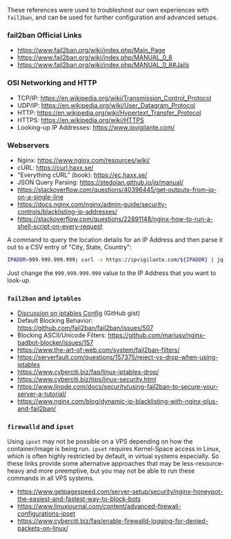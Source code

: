 These references were used to troubleshoot our own experiences with `fail2ban`, and can be used for further configuration and advanced setups.

### fail2ban Official Links

- <https://www.fail2ban.org/wiki/index.php/Main_Page>
- <https://www.fail2ban.org/wiki/index.php/MANUAL_0_8>
- <https://www.fail2ban.org/wiki/index.php/MANUAL_0_8#Jails>

### OSI Networking and HTTP

- TCP/IP: <https://en.wikipedia.org/wiki/Transmission_Control_Protocol>
- UDP/IP: <https://en.wikipedia.org/wiki/User_Datagram_Protocol>
- HTTP: <https://en.wikipedia.org/wiki/Hypertext_Transfer_Protocol>
- HTTPS: <https://en.wikipedia.org/wiki/HTTPS>
- Looking-up IP Addresses: <https://www.ipvigilante.com/>

### Webservers

- Nginx: <https://www.nginx.com/resources/wiki/>
- cURL: <https://curl.haxx.se/>
- "Everything cURL" (book): <https://ec.haxx.se/>
- JSON Query Parsing: <https://stedolan.github.io/jq/manual/>
- <https://stackoverflow.com/questions/40396445/get-outputs-from-jq-on-a-single-line>
- <https://docs.nginx.com/nginx/admin-guide/security-controls/blacklisting-ip-addresses/>
- <https://stackoverflow.com/questions/22891148/nginx-how-to-run-a-shell-script-on-every-request>

A command to query the location details for an IP Address and then parse it out to a CSV entry of "City, State, Country":

```bash
IPADDR=999.999.999.999; curl -s https://ipvigilante.com/${IPADDR} | jq -r "[.data.city_name, .data.subdivision_1_name, .data.country_name]|@csv";
```

Just change the `999.999.999.999` value to the IP Address that you want to look-up.

### `fail2ban` and `iptables`

- [Discussion on iptables Config](https://gist.github.com/antoniocampos/1b8bc607d7b2d4a42e2a6e7df00645d0) (GitHub gist)
- Default Blocking Behavior: <https://github.com/fail2ban/fail2ban/issues/507>
- Blocking ASCII/Unicode Filters: <https://github.com/mariusv/nginx-badbot-blocker/issues/157>
- <https://www.the-art-of-web.com/system/fail2ban-filters/>
- <https://serverfault.com/questions/157375/reject-vs-drop-when-using-iptables>
- <https://www.cyberciti.biz/faq/linux-iptables-drop/>
- <https://www.cyberciti.biz/tips/linux-security.html>
- <https://www.linode.com/docs/security/using-fail2ban-to-secure-your-server-a-tutorial/>
- <https://www.nginx.com/blog/dynamic-ip-blacklisting-with-nginx-plus-and-fail2ban/>


### `firewalld` and `ipset`

Using `ipset` may not be possible on a VPS depending on how the container/image is being run. `ipset` requires Kernel-Space access in Linux, which is often highly restricted by default, in virtual systems especially. So these links provide some alternative approaches that may be less-resource-heavy and more preemptive, but you may not be able to run these commands in all VPS systems.

- <https://www.getpagespeed.com/server-setup/security/nginx-honeypot-the-easiest-and-fastest-way-to-block-bots>
- <https://www.linuxjournal.com/content/advanced-firewall-configurations-ipset>
- <https://www.cyberciti.biz/faq/enable-firewalld-logging-for-denied-packets-on-linux/>
